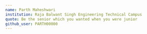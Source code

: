 ```yaml
---
name: Parth Maheshwari
institution: Raja Balwant Singh Engineering Technical Campus
quote: Be the senior which you wanted when you were junior
github_user: PARTH00000
---
```

